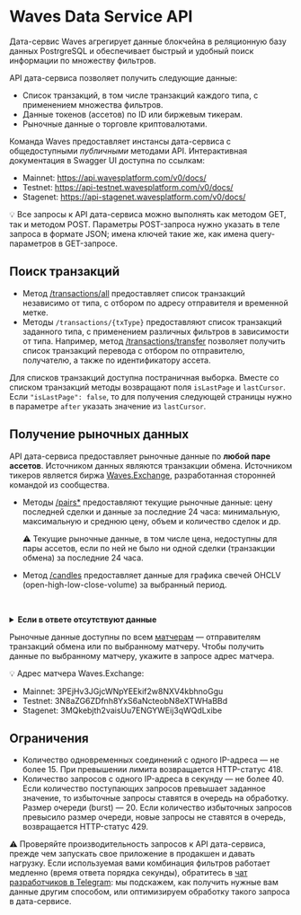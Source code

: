 # Waves Data Service API

Дата-сервис Waves агрегирует данные блокчейна в реляционную базу данных PostrgreSQL и обеспечивает быстрый и удобный поиск информации по множеству фильтров.

API дата-сервиса позволяет получить следующие данные:

* Список транзакций, в том числе транзакций каждого типа, с применением множества фильтров.
* Данные токенов (ассетов) по ID или биржевым тикерам.
* Рыночные данные о торговле криптовалютами.

Команда Waves предоставляет инстансы дата-сервиса с общедоступными *публичными* методами API. Интерактивная документация в Swagger UI доступна по ссылкам:
* Mainnet: <https://api.wavesplatform.com/v0/docs/>
* Testnet: <https://api-testnet.wavesplatform.com/v0/docs/>
* Stagenet: <https://api-stagenet.wavesplatform.com/v0/docs/>

:bulb: Все запросы к API дата-сервиса можно выполнять как методом GET, так и методом POST. Параметры POST-запроса нужно указать в теле запроса в формате JSON; имена ключей такие же, как имена query-параметров в GET-запросе.

## Поиск транзакций

* Метод [​/transactions​/all](https://api-testnet.wavesplatform.com/v0/docs/#/transactions/searchTxsAll) предоставляет список транзакций независимо от типа, с отбором по адресу отправителя и временной метке.
* Методы `​/transactions​/{txType}` предоставляют список транзакций заданного типа, с применением различных фильтров в зависимости от типа. Например, метод [​/transactions​/transfer](https://api.wavesplatform.com/v0/docs/#/transactions/searchTxsIssue) позволяет получить список транзакций перевода с отбором по отправителю, получателю, а также по идентификатору ассета.

Для списков транзакций доступна постраничная выборка. Вместе со списком транзакций методы возвращают поля `isLastPage` и `lastCursor`. Если `"isLastPage": false`, то для получения следующей страницы нужно в параметре `after` указать значение из `lastCursor`.

## Получение рыночных данных

API дата-сервиса предоставляет рыночные данные по **любой паре ассетов**. Источником данных являются транзакции обмена. Источником тикеров является биржа [Waves.Exchange](https://waves.exchange/), разработанная сторонней командой из сообщества.

* Методы [/pairs*](https://api.wavesplatform.com/v0/docs/#/pairs) предоставляют текущие рыночные данные: цену последней сделки и данные за последние 24 часа: минимальную, максимальную и среднюю цену, объем и количество сделок и др.

   :warning: Текущие рыночные данные, в том числе цена, недоступны для пары ассетов, если по ней не было ни одной сделки (транзакции обмена) за последние 24 часа.

* Метод [/candles](https://api.wavesplatform.com/v0/docs/#/candles) предоставляет данные для графика свечей OHCLV (open-high-low-close-volume) за выбранный период.

<br><details>
   <summary><b>Если в ответе отсутствуют данные</b></summary>

Если методы возвращают по выбранной паре `{amountAsset}/{priceAsset}` null или Not found, причины могут быть следующие:

1. Ассеты указаны в запросе в неправильном порядке. Необходимо определить, какой из ассетов является amount-ассетом (базовой валютой), а какой — price-ассетом (валютой котировки):

   • Вы можете посмотреть пары ассетов в приложении Waves.Exchange ([для Mainnet](https://waves.exchange/), [Testnet](https://testnet.waves.exchange/) или [Stagenet](https://stagenet.waves.exchange/)). Первый ассет в паре — это amount-ассет, второй — price-ассет.

      ![](./_assets/asset-pair.png)

   • Вы также можете определить пары с помощью метода `GET /matcher/settings` API матчера ([для Mainnet](https://matcher.waves.exchange), [Testnet](https://matcher-testnet.waves.exchange) или [Stagenet](https://matcher-stagenet.waves.exchange)):

      • Если оба ассета есть в списке `priceAssets`, price-ассетом является тот, который следует первым.

      • Если в списке есть только один ассет из пары, он и является price-ассетом.

      • Если обоих ассетов нет в списке, их ID в байтовом представлении нужно отсортировать лексикографически: первый (наименьший) является price-ассетом.

   Подробнее см. раздел [Matcher API](https://docs.waves.exchange/ru/waves-matcher/matcher-api) документации Waves.Exchange.

2. Не было транзакций обмена в тот период, за который метод предоставляет данные (последние 24 часа для методов `/pairs*`). Проверить это можно с помощью метода [GET ​/transactions​/exchange](https://api.wavesplatform.com/v0/docs/#/transactions/searchTxsExchange), получив, например, 10 последних транзакций обмена по этой паре.
</details>

Рыночные данные доступны по всем [матчерам](https://docs.waves.exchange/ru/waves-matcher/) — отправителям транзакций обмена или по выбранному матчеру. Чтобы получить данные по выбранному матчеру, укажите в запросе адрес матчера.

:bulb: Адрес матчера Waves.Exchange:
* Mainnet: 3PEjHv3JGjcWNpYEEkif2w8NXV4kbhnoGgu
* Testnet: 3N8aZG6ZDfnh8YxS6aNcteobN8eXTWHaBBd
* Stagenet: 3MQkebjth2vaisUu7ENGYWEij3qWQdLxibe

## Ограничения

* Количество одновременных соединений с одного IP-адреса — не более 15. При превышении лимита возвращается HTTP-статус 418.
* Количество запросов с одного IP-адреса в секунду — не более 40. Если количество поступающих запросов превышает заданное значение, то избыточные запросы ставятся в очередь на обработку. Размер очереди (burst) — 20. Если количество избыточных запросов превысило размер очереди, новые запросы не ставятся в очередь, возвращается HTTP-статус  429.

:warning: Проверяйте производительность запросов к API дата-сервиса, прежде чем запускать свое приложение в продакшен и давать нагрузку. Если используемая вами комбинация фильтров работает медленно (время ответа порядка секунды), обратитесь в [чат разработчиков в Telegram](https://t.me/waves_ride_dapps_dev): мы подскажем, как получить нужные вам данные другим способом, или оптимизируем обработку такого запроса в дата-сервисе.
